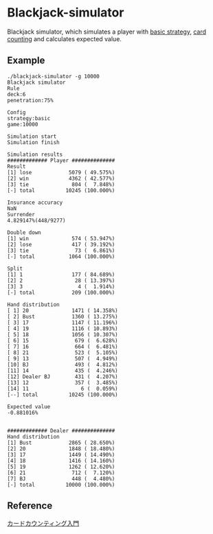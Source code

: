 # Blackjack-simulator
Blackjack simulator, which simulates a player with [basic strategy](http://www.e-town21.com/lasvegas/casino/blackjack/bj_2.htm),
[card counting](https://en.wikipedia.org/wiki/Card_counting) and calculates expected value.

## Example
    ./blackjack-simulator -g 10000
    Blackjack simulator
    Rule
    deck:6
    penetration:75%

    Config
    strategy:basic
    game:10000

    Simulation start
    Simulation finish

    Simulation results
    ############# Player ##############
    Result
    [1] lose            5079 ( 49.575%)
    [2] win             4362 ( 42.577%)
    [3] tie              804 (  7.848%)
    [-] total          10245 (100.000%)

    Insurance accuracy
    NaN
    Surrender
    4.829147%(448/9277)

    Double down
    [1] win              574 ( 53.947%)
    [2] lose             417 ( 39.192%)
    [3] tie               73 (  6.861%)
    [-] total           1064 (100.000%)

    Split
    [1] 1                177 ( 84.689%)
    [2] 2                 28 ( 13.397%)
    [3] 3                  4 (  1.914%)
    [-] total            209 (100.000%)

    Hand distribution
    [ 1] 20              1471 ( 14.358%)
    [ 2] Bust            1360 ( 13.275%)
    [ 3] 17              1147 ( 11.196%)
    [ 4] 19              1116 ( 10.893%)
    [ 5] 18              1056 ( 10.307%)
    [ 6] 15               679 (  6.628%)
    [ 7] 16               664 (  6.481%)
    [ 8] 21               523 (  5.105%)
    [ 9] 13               507 (  4.949%)
    [10] BJ               493 (  4.812%)
    [11] 14               435 (  4.246%)
    [12] Dealer BJ        431 (  4.207%)
    [13] 12               357 (  3.485%)
    [14] 11                 6 (  0.059%)
    [--] total          10245 (100.000%)

    Expected value
    -0.881016%


    ############# Dealer ##############
    Hand distribution
    [1] Bust            2865 ( 28.650%)
    [2] 20              1848 ( 18.480%)
    [3] 17              1449 ( 14.490%)
    [4] 18              1416 ( 14.160%)
    [5] 19              1262 ( 12.620%)
    [6] 21               712 (  7.120%)
    [7] BJ               448 (  4.480%)
    [-] total          10000 (100.000%)

## Reference
[カードカウンティング入門](https://www.amazon.co.jp/%E3%82%AB%E3%83%BC%E3%83%89%E3%82%AB%E3%82%A6%E3%83%B3%E3%83%86%E3%82%A3%E3%83%B3%E3%82%B0%E5%85%A5%E9%96%80-%E3%82%AB%E3%82%B8%E3%83%8E%E3%83%96%E3%83%83%E3%82%AF%E3%82%B7%E3%83%AA%E3%83%BC%E3%82%BA-%E3%82%AA%E3%83%A9%E3%83%95-%E3%83%B4%E3%82%A1%E3%83%B3%E3%82%AF%E3%83%A9%E5%8D%9A%E5%A3%AB/dp/477594908X/ref=sr_1_fkmr0_1?ie=UTF8&qid=1504794337&sr=8-1-fkmr0&keywords=KO+%E3%82%AB%E3%82%A6%E3%83%B3%E3%83%86%E3%82%A3%E3%83%B3%E3%82%B0)
